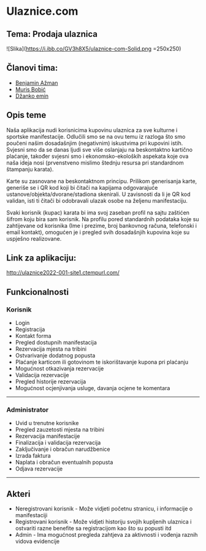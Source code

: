 # Ulaznice.com
## Tema: Prodaja ulaznica
![Slika](https://i.ibb.co/GV3h8X5/ulaznice-com-Solid.png =250x250)
 
## Članovi tima:
- [Benjamin Ažman](https://www.github.com/bazman11)
- [Muris Bobić](https://github.com/mbobic1)
- [Džanko emin](www.github.com/emindzanko)
## Opis teme
Naša aplikacija nudi korisnicima kupovinu ulaznica za sve kulturne i sportske manifestacije. Odlučili smo se na ovu temu iz razloga što smo poučeni našim dosadašnjim (negativnim) iskustvima pri kupovini istih. Svjesni smo da se danas ljudi sve više oslanjaju na beskontaktno kartično plaćanje, također svjesni smo i ekonomsko-ekoloških aspekata koje ova naša ideja nosi (prvenstveno mislimo štednju resursa pri standardnom štampanju karata). 

Karte su zasnovane na beskontaktnom principu. Prilikom generisanja karte, generiše se i QR kod koji bi čitači na kapijama odgovarajuće ustanove/objekta/dvorane/stadiona skenirali. U zavisnosti da li je QR kod validan, isti ti čitači bi odobravali ulazak osobe na željenu manifestaciju.

Svaki korisnik (kupac) karata bi ima svoj zaseban profil na sajtu zaštićen šifrom koju bira sam korisnik. Na profilu pored standardnih podataka koje su zahtijevane od korisnika (Ime i prezime, broj bankovnog računa, telefonski i email kontakt), omogućen je i pregled svih dosadašnjih kupovina koje su uspješno realizovane. 
 
## Link za aplikaciju:
http://ulaznice2022-001-site1.ctempurl.com/
## Funkcionalnosti
### Korisnik
- Login
- Registracija
- Kontakt forma
- Pregled dostupnih manifestacija
- Rezervacija mjesta na tribini
- Ostvarivanje dodatnog popusta
- Plaćanje karticom ili gotovinom te iskorištavanje kupona pri plaćanju
- Mogućnost otkazivanja rezervacije
- Validacija rezervacije
- Pregled historije rezervacija
- Mogućnost ocjenjivanja usluge, davanja ocjene te komentara
---------------------------------
### Administrator
- Uvid u trenutne korisnike
- Pregled zauzetosti mjesta na tribini
- Rezervacija manifestacije
- Finalizacija i validacija rezervacija
- Zaključivanje i obračun narudžbenice
- Izrada faktura
- Naplata i obračun eventualnih popusta
- Odjava rezervacije
----------------------------------------
 
## Akteri
* Neregistrovani korisnik - Može vidjeti početnu stranicu, i informacije o manifestaciji
* Registrovani korisnik - Može vidjeti historiju svojih kupljenih ulaznica i ostvariti razne benefite sa registracijom kao što su popusti itd
* Admin - Ima mogućnost pregleda zahtjeva za aktivnosti i vođenja raznih vidova evidencije
